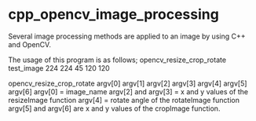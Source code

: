# cpp_opencv_image_processing
Several image processing methods are applied to an image by using C++ and OpenCV.

The usage of this program is as follows;
opencv_resize_crop_rotate test_image 224 224 45 120 120

opencv_resize_crop_rotate argv[0] argv[1] argv[2] argv[3] argv[4] argv[5] argv[6] 
argv[0] = image_name
argv[2] and argv[3] = x and y values of the resizeImage function
argv[4] = rotate angle of the rotateImage function
argv[5] and argv[6] are x and y values of the cropImage function.
